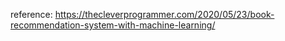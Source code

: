reference: 
https://thecleverprogrammer.com/2020/05/23/book-recommendation-system-with-machine-learning/